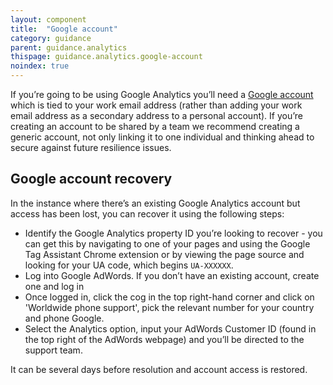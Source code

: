 ```yaml
---
layout: component
title:  "Google account"
category: guidance
parent: guidance.analytics
thispage: guidance.analytics.google-account
noindex: true
---
```


If you’re going to be using Google Analytics you’ll need a [Google account](https://accounts.google.com/SignUp) which is tied to your work email address (rather than adding your work email address as a secondary address to a personal account). If you’re creating an account to be shared by a team we recommend creating a generic account, not only linking it to one individual and thinking ahead to secure against future resilience issues.




## Google account recovery

In the instance where there’s an existing Google Analytics account but access has been lost, you can recover it using the following steps:

* Identify the Google Analytics property ID you’re looking to recover - you can get this by navigating to one of your pages and using the Google Tag Assistant Chrome extension or by viewing the page source and looking for your UA code, which begins `UA-XXXXXX`.
* Log into Google AdWords. If you don’t have an existing account, create one and log in
* Once logged in, click the cog in the top right-hand corner and click on 'Worldwide phone support', pick the relevant number for your country and phone Google.
* Select the Analytics option, input your AdWords Customer ID (found in the top right of the AdWords webpage) and you’ll be directed to the support team.

It can be several days before resolution and account access is restored.
